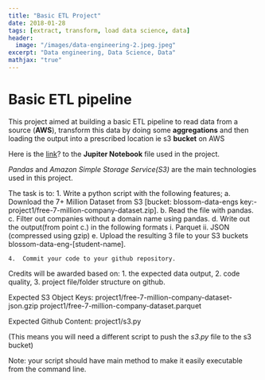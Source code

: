 ```yaml
---
title: "Basic ETL Project"
date: 2018-01-28
tags: [extract, transform, load data science, data]
header:
  image: "/images/data-engineering-2.jpeg.jpeg"
excerpt: "Data engineering, Data Science, Data"
mathjax: "true"
---
```


# Basic ETL pipeline
This project aimed at building a basic ETL pipeline to read data from a source (**AWS**), transform this data by doing some **aggregations** and then loading the output into a prescribed location ie s3 **bucket** on AWS

Here is the [link](https://github.com/Akwensi/Basic-ETL-pipeline-project1)? to the **Jupiter Notebook** file used in the project.  

*Pandas* and *Amazon Simple Storage Service(S3)* are the main technologies used in this project.

The task is to:
    1. Write a python script with the following features; 
        a. Download the 7+ Million Dataset from S3 [bucket: blossom-data-engs key:-project1/free-7-million-company-dataset.zip].
        b. Read the file with pandas.
        c. Filter out companies without a domain name using pandas.
        d. Write out the output(from point c.) in the following formats 
            i. Parquet
            ii. JSON (compressed using gzip)
        e. Upload the resulting 3 file to your S3 buckets blossom-data-eng-[student-name].

    4.  Commit your code to your github repository.

Credits will be awarded based on:
    1. the expected data output, 
    2. code quality,
    3. project file/folder structure on github.

Expected S3 Object Keys:
project1/free-7-million-company-dataset-json.gzip
project1/free-7-million-company-dataset.parquet

Expected Github Content:
project1/s3.py

(This means you will need a different script to push the *s3.py* file to the s3 bucket)

Note: your script should have main method to make it easily executable from the command line.